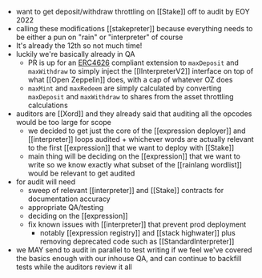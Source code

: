 - want to get deposit/withdraw throttling on [[Stake]] off to audit by EOY 2022
- calling these modifications [[stakepreter]] because everything needs to be either a pun on "rain" or "interpreter" of course
- It's already the 12th so not much time!
- luckily we're basically already in QA
	- PR is up for an [ERC4626](https://ethereum.org/en/developers/docs/standards/tokens/erc-4626/) compliant extension to `maxDeposit` and `maxWithdraw` to simply inject the [[IInterpreterV2]] interface on top of what [[Open Zeppelin]] does, with a cap of whatever OZ does
	- `maxMint` and `maxRedeem` are simply calculated by converting `maxDeposit` and `maxWithdraw` to shares from the asset throttling calculations
- auditors are [[Xord]] and they already said that auditing all the opcodes would be too large for scope
	- we decided to get just the core of the [[expression deployer]] and [[interpreter]] loops audited + whichever words are actually relevant to the first [[expression]] that we want to deploy with [[Stake]]
	- main thing will be deciding on the [[expression]] that we want to write so we know exactly what subset of the [[rainlang wordlist]] would be relevant to get audited
- for audit will need
	- sweep of relevant [[interpreter]] and [[Stake]] contracts for documentation accuracy
	- appropriate QA/testing
	- deciding on the [[expression]]
	- fix known issues with [[interpreter]] that prevent prod deployment
		- notably [[expression registry]] and [[stack highwater]] plus removing deprecated code such as [[StandardInterpreter]]
- we MAY send to audit in parallel to test writing if we feel we've covered the basics enough with our inhouse QA, and can continue to backfill tests while the auditors review it all